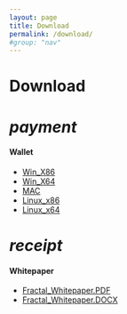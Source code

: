 ```yaml
---
layout: page
title: Download
permalink: /download/
#group: "nav"
---
```


<div class="section">
	<h1 class="center">Download</h1>
</div>

<div class="divider"></div>

<div class="row center">
	<div class="col s12 m6">
		<h1><i class="material-icons">payment</i></h1>
		<h4>Wallet</h4>
		<ul>
			<li><a href="">Win_X86</a></li>
			<li><a href="">Win_X64</a></li>
			<li><a href="">MAC</a></li>
			<li><a href="">Linux_x86</a></li>
			<li><a href="">Linux_x64</a></li>
		</ul>
	</div>
	<div class="col s12 m6">
		<h1><i class="material-icons">receipt</i></h1>
		<h4>Whitepaper</h4>
		<ul>
			<li><a href="">Fractal_Whitepaper.PDF</a></li>
			<li><a href="">Fractal_Whitepaper.DOCX</a></li>
		</ul>
	</div>
</div>